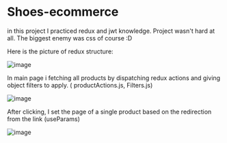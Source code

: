 # Shoes-ecommerce

in this project I practiced redux and jwt knowledge. Project wasn't hard at all. The biggest enemy was css of course :D

Here is the picture of redux structure:

![image](https://user-images.githubusercontent.com/104850417/227013316-c2d4c502-4651-4604-9202-fb2b225af7cf.png)

In main page i fetching all products by dispatching redux actions and giving object filters to apply. ( productActions.js, Filters.js)

![image](https://user-images.githubusercontent.com/104850417/227014891-c244c814-f219-42ad-bb86-d9dd42b779ef.png)

After clicking, I set the page of a single product based on the redirection from the link (useParams)

![image](https://user-images.githubusercontent.com/104850417/227014771-cc548b90-ac00-4bfc-baab-480f157b7b2d.png)


